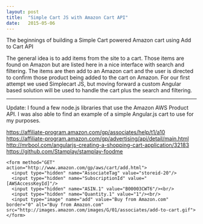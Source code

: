 ```yaml
---
layout: post
title:  "Simple Cart JS with Amazon Cart API"
date:   2015-05-06
---
```

The beginnings of building a Simple Cart powered Amazon cart using Add to Cart API

The general idea is to add items from the site to a cart. Those items are found on Amazon but are listed here in a nice interface with search and filtering. The items are then add to an Amazon cart and the user is directed to confirm those product being added to the cart on Amazon.
For our first attempt we used Simplecart JS, but moving forward a custom Angular based solution will be used to handle the cart plus the search and filtering.

<hr/>
Update:
I found a few node.js libraries that use the Amazon AWS Product API.
I was also able to find an example of a simple Angular.js cart to use for my purposes.

https://affiliate-program.amazon.com/gp/associates/help/t1/a10
https://affiliate-program.amazon.com/gp/advertising/api/detail/main.html
http://mrbool.com/angularjs-creating-a-shopping-cart-application/32183
https://github.com/Stamplay/stamplay-foodme


```
<form method="GET" action="http://www.amazon.com/gp/aws/cart/add.html">
  <input type="hidden" name="AssociateTag" value="storeid-20"/>
  <input type="hidden" name="SubscriptionId" value="[AWSAccessKeyId]"/>
  <input type="hidden" name="ASIN.1" value="B00003CWT6"/><br/>
  <input type="hidden" name="Quantity.1" value="1"/><br/>
  <input type="image" name="add" value="Buy from Amazon.com" border="0" alt="Buy from Amazon.com" src="http://images.amazon.com/images/G/01/associates/add-to-cart.gif">
</form> 
